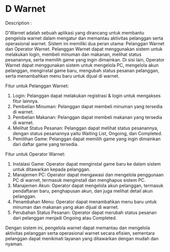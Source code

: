 # D Warnet

Description :

D'Warnet adalah sebuah aplikasi yang dirancang untuk membantu pengelola warnet dalam mengatur dan memantau aktivitas pelanggan serta operasional warnet. Sistem ini memiliki dua peran utama: Pelanggan Warnet dan Operator Warnet. Pelanggan Warnet dapat menggunakan sistem untuk melakukan login, membeli minuman dan makanan, melihat status pesanannya, serta memilih game yang ingin dimainkan. Di sisi lain, Operator Warnet dapat menggunakan sistem untuk mengelola PC, mengelola akun pelanggan, menginstal game baru, mengubah status pesanan pelanggan, serta menambahkan menu baru untuk dijual di warnet.

Fitur untuk Pelanggan Warnet:
1. Login: Pelanggan dapat melakukan registrasi & login untuk mengakses fitur lainnya.
2. Pembelian Minuman: Pelanggan dapat membeli minuman yang tersedia di warnet.
3. Pembelian Makanan: Pelanggan dapat membeli makanan yang tersedia di warnet.
4. Melihat Status Pesanan: Pelanggan dapat melihat status pesanannya, dengan status pesanannya yaitu Waiting List, Ongoing, dan Completed.
5. Pemilihan Game: Pelanggan dapat memilih game yang ingin dimainkan dari daftar game yang tersedia.

Fitur untuk Operator Warnet:
1. Instalasi Game: Operator dapat menginstal game baru ke dalam sistem untuk ditawarkan kepada pelanggan.
2. Manajemen PC: Operator dapat mengawasi dan mengelola penggunaan PC di warnet, termasuk menginstall dan menghapus sistem PC.
3. Manajemen Akun: Operator dapat mengelola akun pelanggan, termasuk pendaftaran baru, penghapusan akun, dan juga melihat detail akun pelanggan.
4. Penambahan Menu: Operator dapat menambahkan menu baru untuk minuman dan makanan yang akan dijual di warnet.
5. Perubahan Status Pesanan: Operator dapat merubah status pesanan dari pelanggan menjadi Ongoing atau Completed.

Dengan sistem ini, pengelola warnet dapat memantau dan mengelola aktivitas pelanggan serta operasional warnet secara efisien, sementara pelanggan dapat menikmati layanan yang ditawarkan dengan mudah dan nyaman.
